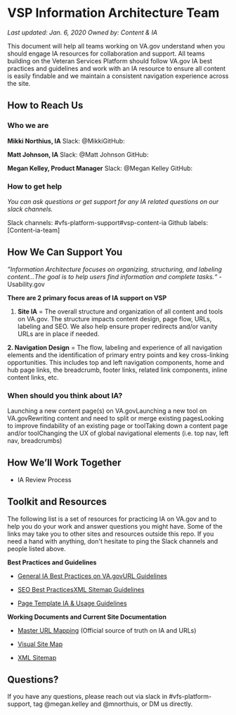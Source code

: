 # **VSP Information Architecture Team**

*Last updated: Jan. 6, 2020*
*Owned by: Content & IA*

This document will help all teams working on VA.gov understand when you should engage IA resources for collaboration and support. All teams building on the Veteran Services Platform should follow VA.gov IA best practices and guidelines and work with an IA resource to ensure all content is easily findable and we maintain a consistent navigation experience across the site.



## How to Reach Us

### Who we are

**Mikki Northius, IA**
Slack: @MikkiGitHub: 

**Matt Johnson, IA**
Slack: @Matt Johnson
GitHub: 

**Megan Kelley, Product Manager**
Slack: @Megan Kelley
GitHub: 

### How to get help 

*You can ask questions or get support for any IA related questions on our slack channels.*

Slack channels: #vfs-platform-support#vsp-content-ia
Github labels: [Content-ia-team]



## How We Can Support You

*”Information Architecture focuses on organizing, structuring, and labeling content…The goal is to help users find information and complete tasks.“* - Usability.gov

**There are 2 primary focus areas of IA support on VSP**

1. **Site IA** = The overall structure and organization of all content and tools on VA.gov. The structure impacts content design, page flow, URLs, labeling and SEO. We also help ensure proper redirects and/or vanity URLs are in place if needed.

**2.  Navigation Design** = The flow, labeling and experience of all navigation elements and the identification of primary entry points and key cross-linking opportunities. This includes top and left navigation components, home and hub page links, the breadcrumb, footer links, related link components, inline content links, etc. 

### When should you think about IA?

Launching a new content page(s) on VA.govLaunching a new tool on VA.govRewriting content and need to split or merge existing pagesLooking to improve findability of an existing page or toolTaking down a content page and/or toolChanging the UX of global navigational elements (i.e. top nav, left nav, breadcrumbs)



## How We’ll Work Together

- IA Review Process 



## Toolkit and Resources

The following list is a set of resources for practicing IA on VA.gov and to help you do your work and answer questions you might have. Some of the links may take you to other sites and resources outside this repo. If you need a hand with anything, don't hesitate to ping the Slack channels and people listed above. 

**Best Practices and Guidelines**

- [General IA Best Practices on VA.gov](https://github.com/department-of-veterans-affairs/va.gov-team/blob/master/platform/information-architecture/ia-best-practices.md)[URL Guidelines](https://github.com/department-of-veterans-affairs/va.gov-team/blob/master/platform/information-architecture/url-guidelines.md)

- [SEO Best Practices](https://github.com/department-of-veterans-affairs/va.gov-team/blob/master/platform/information-architecture/seo-best-practices.md)[XML Sitemap Guidelines](https://github.com/department-of-veterans-affairs/va.gov-team/blob/master/platform/information-architecture/xml-sitemap-guidelines.md)

- [Page Template IA & Usage Guidelines](https://github.com/department-of-veterans-affairs/va.gov-team/blob/master/platform/information-architecture/template-guidelines-hub-page.md)

**Working Documents and Current Site Documentation**

- [Master URL Mapping](https://github.com/department-of-veterans-affairs/va.gov-team/blob/master/platform/information-architecture/master-url-mapping.md) (Official source of truth on IA and URLs)

- [Visual Site Map](https://github.com/department-of-veterans-affairs/va.gov-team/blob/master/platform/information-architecture/site-maps.md)
- [XML Sitemap](https://www.va.gov/sitemap.xml)



## Questions?

If you have any questions, please reach out via slack in #vfs-platform-support, tag @megan.kelley and @mnorthuis, or DM us directly.

